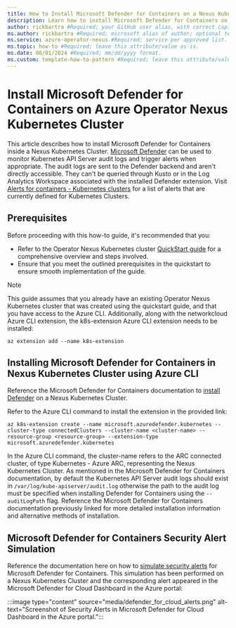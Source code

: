 ```yaml
---
title: How to Install Microsoft Defender for Containers on a Nexus Kubernetes Cluster  #Required; page title is displayed in search results. Include the brand.
description: Learn how to install Microsoft Defender for Containers on a Nexus Kubernetes Cluster. #Required; article description that is displayed in search results. 
author: rickbartra #Required; your GitHub user alias, with correct capitalization.
ms.author: rickbartra #Required; microsoft alias of author; optional team alias.
ms.service: azure-operator-nexus #Required; service per approved list. slug assigned by ACOM.
ms.topic: how-to #Required; leave this attribute/value as-is.
ms.date: 08/01/2024 #Required; mm/dd/yyyy format.
ms.custom: template-how-to-pattern #Required; leave this attribute/value as-is.
---
```


# Install Microsoft Defender for Containers on Azure Operator Nexus Kubernetes Cluster 

This article describes how to install Microsoft Defender for Containers inside a Nexus Kubernetes Cluster. [Microsoft Defender](../defender-for-cloud/defender-for-cloud-introduction.md) can be used to monitor Kubernetes API Server audit logs and trigger alerts when appropriate. The audit logs are sent to the Defender backend and aren't directly accessible. They can't be queried through Kusto or in the Log Analytics Workspace associated with the installed Defender extension. Visit [Alerts for containers - Kubernetes clusters](../defender-for-cloud/alerts-containers.md) for a list of alerts that are currently defined for Kubernetes Clusters.

## Prerequisites

Before proceeding with this how-to guide, it's recommended that you:

* Refer to the Operator Nexus Kubernetes cluster [QuickStart guide](./quickstarts-kubernetes-cluster-deployment-bicep.md) for a comprehensive overview and steps involved.
* Ensure that you meet the outlined prerequisites in the quickstart to ensure smooth implementation of the guide.

> [!NOTE]
> This guide assumes that you already have an existing Operator Nexus Kubernetes cluster that was created using the quickstart guide, and that you have access to the Azure CLI. Additionally, along with the networkcloud Azure CLI extension, the k8s-extension Azure CLI extension needs to be installed:

```
az extension add --name k8s-extension
```

## Installing Microsoft Defender for Containers in Nexus Kubernetes Cluster using Azure CLI

Reference the Microsoft Defender for Containers documentation to [install Defender](../defender-for-cloud/defender-for-containers-enable.md?pivots=defender-for-container-arc&tabs=aks-deploy-portal%2Ck8s-deploy-asc%2Ck8s-verify-asc%2Ck8s-remove-arc%2Caks-removeprofile-api#deploy-the-defender-sensor) on a Nexus Kubernetes Cluster.

Refer to the Azure CLI command to install the extension in the provided link:

```azurecli
az k8s-extension create --name microsoft.azuredefender.kubernetes --cluster-type connectedClusters --cluster-name <cluster-name> --resource-group <resource-group> --extension-type microsoft.azuredefender.kubernetes
```

In the Azure CLI command, the cluster-name refers to the ARC connected cluster, of type Kubernetes - Azure ARC, representing the Nexus Kubernetes Cluster. As mentioned in the Microsoft Defender for Containers documentation, by default the Kubernetes API Server audit logs should exist in ```/var/log/kube-apiserver/audit.log``` otherwise the path to the audit log must be specified when installing Defender for Containers using the ```--auditLogPath``` flag. Reference the Microsoft Defender for Containers documentation previously linked for more detailed installation information and alternative methods of installation.

## Microsoft Defender for Containers Security Alert Simulation

Reference the documentation here on how to [simulate security alerts](../defender-for-cloud/defender-for-containers-enable.md#simulate-security-alerts-from-microsoft-defender-for-containers) for Microsoft Defender for Containers. This simulation has been performed on a Nexus Kubernetes Cluster and the corresponding alert appeared in the Microsoft Defender for Cloud Dashboard in the Azure portal:

  :::image type="content" source="media/defender_for_cloud_alerts.png" alt-text="Screenshot of Security Alerts in Microsoft Defender for Cloud Dashboard in the Azure portal.":::